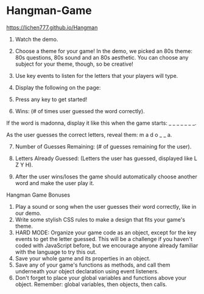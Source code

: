 # Hangman-Game

https://lichen777.github.io/Hangman

1. Watch the demo.

2. Choose a theme for your game! In the demo, we picked an 80s theme: 80s questions, 80s sound and an 80s aesthetic. You can choose any subject for your theme, though, so be creative!

3. Use key events to listen for the letters that your players will type.

4. Display the following on the page:

5. Press any key to get started!

6. Wins: (# of times user guessed the word correctly).

  If the word is madonna, display it like this when the game starts: _ _ _ _ _ _ _.

  As the user guesses the correct letters, reveal them: m a d o _ _ a.

7. Number of Guesses Remaining: (# of guesses remaining for the user).

8. Letters Already Guessed: (Letters the user has guessed, displayed like L Z Y H).

9. After the user wins/loses the game should automatically choose another word and make the user play it.

Hangman Game Bonuses

1. Play a sound or song when the user guesses their word correctly, like in our demo.
2. Write some stylish CSS rules to make a design that fits your game's theme.
3. HARD MODE: Organize your game code as an object, except for the key events to get the letter guessed. This will be a challenge if you      haven't coded with JavaScript before, but we encourage anyone already familiar with the language to try this out.
4. Save your whole game and its properties in an object.
5. Save any of your game's functions as methods, and call them underneath your object declaration using event listeners.
6. Don't forget to place your global variables and functions above your object.
   Remember: global variables, then objects, then calls.
